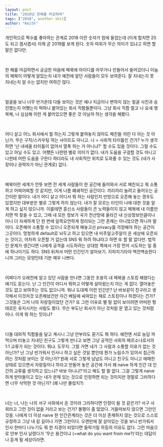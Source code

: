 ```yaml
---
layout: post
title: "2018년 한해를 마감하며"
tags: ["2018", another shit]
author: "Keith"
---
```


개인적으로 짝수를 좋아하는 관계로 2018 이란 숫자가 맘에 들었는데 (이게 합치면 20도 되고 겸사겸사) 이제 곧 2019를 보게 된다. 숫자 따위가 무슨 의미가 있냐고 하면 할 말은 없다만.

​

한 해를 마감하면서 궁금한 마음에 페북에 아이디를 아무거나 만들어서 들어갔더니 이놈의 페북이 어떻게 알았는지 내가 예전에 알던 사람들이 모두 보여준다. 잘 지내는지 못 지내는지 알 수는 없지만 여하간 많다. 

​

얼굴을 보니 너무 반가운데 다들 보이는 것은 예나 지금이나 변하지 않는 얼굴 사진과 승진했는지 어쨌는지 떡하니 붙어있는 회사 직함들뿐이다. 그냥 회사 직함 말고 나 요새 행복해, 나 심심해 이런 게 붙어있으면 좋은 것 아닐까 하는 생각을 해봤다. 

​

어디 살고 어느 회사에서 뭘 하는지 그렇게 붙여놓지 않아도 페친들 끼린 다 아는 것 아닌가. 무슨 구직/스카우팅 하는 사이트도 아니고. 나 = 사회적 타이틀인 건가? 누가 생각하면 '넌 내세울 타이틀이 없어서 열폭 하는 거 아니냐?' 할 수도 있을 것이다. 그럴 수도 있고 아닐 수도 있고. 어쨌든 나한텐 별로 의미가 없다. 내가 도움을 구걸할 것도 아니고 나한테 어떤 도움을 구한다 하더라도 내 사회적인 위치로 도와줄 수 있는 것도 (내가 사장이나 권력자가 아닌 관계로) 없다. 

​

페북이란 세계가 언뜻 보면 전 세계 사람들이 한 공간에 들어와서 서로 페친되고 뭐 소통하고 어찌어찌할 것 같지만, 이게 나름 폐쇄적인 공간이다. 끼리끼리 놀려고 들어오는 공간이란 말이다. 내가 어디 살고 어디서 뭐 하는 사람인지 만방으로 오픈해 놓는 경우도 있겠지만 대부분은 별로 그렇게 하지 않는다. 내가 잘 모르는 타인이 나에 대한 것을 알게 하고 싶지 않으니까. 이를테면 흥신소 사람들이 큰 노력들이지 않고 페북에 내 이름만 치면 딱 찾을 수 있고, 그때 내 모든 정보가 국가 전산망에 올라간 내 신상정보만큼이나 아니 더 자세하게 단 한 번에 일목요연하게 정리되는 그런 존재는 아니었으면 하니까 말이다. 오픈해야 소통할 수 있으니 오픈되게 해놓고선 privacy를 걱정해야 하는 공간이 그곳이다. 멍청하게 default로 놔두고 하고 있으면 내 미주알고주알이 온 세상에 오픈되는 것이고, 어차피 오픈할 거 없는데 SNS 뭐 하려 하냐라고 하면 또 할 말 없다만. 법적인 문제가 생긴다면 나에게 공격을 시도하려는 상대방 쪽에서 가장 먼저 시도하는 일 중에 하나이기도 하다. SNS 뒤져서 어떤 인간인가 알아보기. 지피지기라야 백전백승한다니까 그러는 모양인데 기분 매우 나쁘다. 

​

어쩌다가 오래전에 알고 있던 사람을 만나면 그동안 조용히 내 페북을 스토킹 해왔다는 얘기도 듣는다. 난 그 인간이 어디서 뭐하고 어떻게 살아왔는지 아는 게 없다. 열어놓은 것도 없고 보여주는 것도 없으니까. 뭐냐 도대체 이런 인간은? 난 바보같이 친구라고 생각해서 이것저것 오픈해놨건만 자긴 베일에 싸여있는 채로 스토킹이나 하겠다는 건가? 그것들은 그저 나의 자랑질이었던 건가? 또 그런 이유로 별 탈 없이 보이려면 어떠한 형태로든 유지시키는 사람도 봤다. 무슨 부도난 회사가 아닌 것처럼 문 열고 있는 것처럼 이나. 이게 뭐 하는 짓이냐?

​

다들 대외적 직함들을 달고 계시니 그냥 안부라도 묻기도 뭐 하다. 예전엔 서로 농담 까먹으며 터놓고 지내던 친구도 그렇게 만나고 보면 그냥 공적인 사회의 페르소나로서의 1:1 교류가 되는 것이다. 뭐냐. 도무지. 그럴 거면 내가 그 사람과 소통할 이유가 없는 것 아닌가? 난 그냥 반가워서 인사나 하고 싶은 것일 뿐인데 뭔가 노림수가 있어서 접근하려는 것처럼 보이는 것 아닌가?'원래 서로 그렇게 남남도 아니고 친구도 아니고 애매한 상태로 있으면서 자랑질이나 하라고 만들어 놓은 공간에 가서 왜 naive 하게 인간 대 인간의 교류를 생각하고 있느냐? 바보 아니냐?'라고 해도 할 말 없다. 그걸 그렇게 naive 하게 받아들이고 있는 내가 문제 있는 것으로 인정하면 되는 것이지만 정말로 그러하다면 너무 삭막한 것 아닌가? (왜 나만 몰랐지?)

​

너는 너, 나는 나의 서구 사회에서 온 것이라 그러하다면 인정이 될 것 같은가? 서구 사회라고 그런 것이 없을 거라고 보는 건가? 불평이 좀 많았다. 거들떠보지 않으면 그만인 것을. 나에게 더 이상 naive 한 인간관계라는 것은 더 이상 존재하지 않는 것으로 스스로 규정하고 그냥 내 갈 길이나 가면 그만이다. 오랜만에 잘 살아있는 것을 보니 반가워서 인사 한마디 나누기도 뭐 한 지경이 되었다면 들락거릴 하등의 이유도 없다. 그런 마음으로 안부 인사 날렸다가 '무슨 용건이냐 (=what do you want from me?)'라는 대답이나 듣게 될 세상이라면. 
